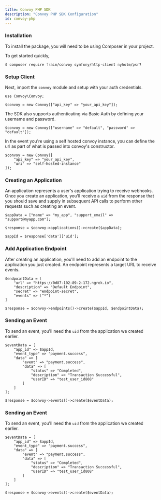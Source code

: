 ```yaml
---
title: Convoy PHP SDK
description: "Convoy PHP SDK Configuration"
id: convoy-php
---
```


### Installation

To install the package, you will need to be using Composer in your project.

To get started quickly,

```bash[terminal]
$ composer require frain/convoy symfony/http-client nyholm/psr7
```

### Setup Client

Next, import the `convoy` module and setup with your auth credentials.

```php[example]
use Convoy\Convoy;

$convoy = new Convoy(["api_key" => "your_api_key"]);
```

The SDK also supports authenticating via Basic Auth by defining your username and password.

```php[example]
$convoy = new Convoy(["username" => "default", "password" => "default"]);
```

In the event you're using a self hosted convoy instance, you can define the url as part of what is passed into convoy's constructor.

```php[example]
$convoy = new Convoy([
    "api_key" => "your_api_key",
    "uri" => "self-hosted-instance"
]);
```

### Creating an Application

An application represents a user's application trying to receive webhooks. Once you create an application, you'll receive a `uid` from the response that you should save and supply in subsequent API calls to perform other requests such as creating an event.

```php[example]
$appData = ["name" => "my_app", "support_email" => "support@myapp.com"];

$response = $convoy->applications()->create($appData);

$appId = $response['data']['uid'];
```

### Add Application Endpoint

After creating an application, you'll need to add an endpoint to the application you just created. An endpoint represents a target URL to receive events.

```php[example]
$endpointData = [
    "url" => "https://0d87-102-89-2-172.ngrok.io",
    "description" => "Default Endpoint",
    "secret" => "endpoint-secret",
    "events" => ["*"]
]

$response = $convoy->endpoints()->create($appId, $endpointData);
```

### Sending an Event

To send an event, you'll need the `uid` from the application we created earlier.

```php[example]
$eventData = [
    "app_id" => $appId,
    "event_type" => "payment.success",
    "data" => [
        "event" => "payment.success",
        "data" => [
            "status" => "Completed",
            "description" => "Transaction Successful",
            "userID" => "test_user_id808"
        ]
    ]
];

$response = $convoy->events()->create($eventData);
```

### Sending an Event

To send an event, you'll need the `uid` from the application we created earlier.

```php[example]
$eventData = [
    "app_id" => $appId,
    "event_type" => "payment.success",
    "data" => [
        "event" => "payment.success",
        "data" => [
            "status" => "Completed",
            "description" => "Transaction Successful",
            "userID" => "test_user_id808"
        ]
    ]
];

$response = $convoy->events()->create($eventData);
```